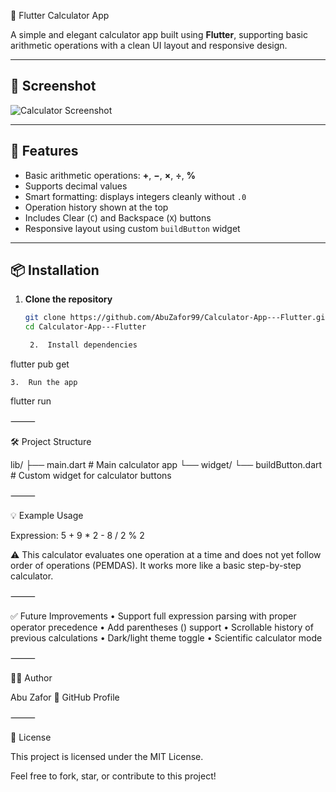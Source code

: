 🧮 Flutter Calculator App

A simple and elegant calculator app built using **Flutter**, supporting basic arithmetic operations with a clean UI layout and responsive design.

---

## 📸 Screenshot

![Calculator Screenshot](https://drive.google.com/uc?export=view&id=1-atdqLWqW4N1O7H0nepXUjW1AJ3Pqw7R)

---

## 🚀 Features

- Basic arithmetic operations: **+**, **−**, **×**, **÷**, **%**
- Supports decimal values
- Smart formatting: displays integers cleanly without `.0`
- Operation history shown at the top
- Includes Clear (`C`) and Backspace (`X`) buttons
- Responsive layout using custom `buildButton` widget

---

## 📦 Installation

1. **Clone the repository**
   ```bash
   git clone https://github.com/AbuZafor99/Calculator-App---Flutter.git
   cd Calculator-App---Flutter

	2.	Install dependencies

flutter pub get


	3.	Run the app

flutter run



⸻

🛠️ Project Structure

lib/
├── main.dart               # Main calculator app
└── widget/
    └── buildButton.dart    # Custom widget for calculator buttons


⸻

💡 Example Usage

Expression: 5 + 9 * 2 - 8 / 2 % 2

⚠️ This calculator evaluates one operation at a time and does not yet follow order of operations (PEMDAS). It works more like a basic step-by-step calculator.

⸻

✅ Future Improvements
	•	Support full expression parsing with proper operator precedence
	•	Add parentheses () support
	•	Scrollable history of previous calculations
	•	Dark/light theme toggle
	•	Scientific calculator mode

⸻

👨‍💻 Author

Abu Zafor
🔗 GitHub Profile

⸻

📄 License

This project is licensed under the MIT License.

Feel free to fork, star, or contribute to this project!

